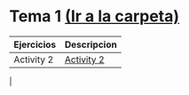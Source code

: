 # Tema 1 [(Ir a la carpeta)](/T1)

 Ejercicios | Descripcion 
 ------------- | ------------- 
 Activity 2  | [Activity 2](T1/t1-a2.md)  
   |   
